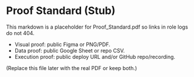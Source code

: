 ﻿# Proof Standard (Stub)
This markdown is a placeholder for Proof_Standard.pdf so links in role logs do not 404.
- Visual proof: public Figma or PNG/PDF.
- Data proof: public Google Sheet or repo CSV.
- Execution proof: public deploy URL and/or GitHub repo/recording.

(Replace this file later with the real PDF or keep both.)
